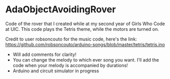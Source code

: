 # AdaObjectAvoidingRover
Code of the rover that I created while at my second year of Girls Who Code at UIC. This code plays the Tetris theme, while the motors are turned on. 

Credit to user robsoncouto for the music code, here's the link: https://github.com/robsoncouto/arduino-songs/blob/master/tetris/tetris.ino

- Will add comments for clarity!
- You can change the melody to which ever song you want. I'll add the code when your melody is accompanied by durations!
- Arduino and circuit simulator in progress
